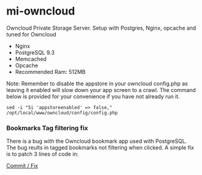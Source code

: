 mi-owncloud
===========

Owncloud Private Storage Server. Setup with Postgres, Nginx, opcache and tuned for Owncloud

* Nginx
* PostgreSQL 9.3
* Memcached
* Opcache
* Recommended Ram: 512MB

Note: Remember to disable the appstore in your owncloud config.php as leaving it enabled will slow down your app screen to a crawl. The command below is provided for your convenience if you have not already run it.

    sed -i "5i 'appstoreenabled' => false," /opt/local/www/owncloud/config/config.php

### Bookmarks Tag filtering fix
There is a bug with the Owncloud bookmark app used with PostgreSQL. The bug reults in tagged bookmarks not filtering when clicked. A simple fix is to patch 3 lines of code in:

[Commit / Fix](https://github.com/owncloud/bookmarks/commit/793733479a4669bdc49b7ba57a605551f03d7929 "Tag Filtering Fix")
